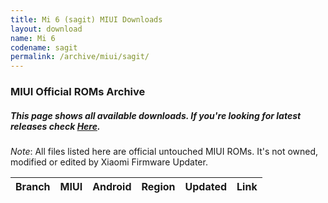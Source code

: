 ```yaml
---
title: Mi 6 (sagit) MIUI Downloads
layout: download
name: Mi 6
codename: sagit
permalink: /archive/miui/sagit/
---
```

### MIUI Official ROMs Archive
##### This page shows all available downloads. If you're looking for latest releases check [Here](/miui/sagit/).
*Note*: All files listed here are official untouched MIUI ROMs. It's not owned, modified or edited by Xiaomi Firmware Updater.

<div class="table-responsive-md" id="table-wrapper">
<table id="miui" class="compact table table-striped table-hover table-sm">
    <thead class="thead-dark">
        <tr>
            <th>Branch</th>
            <th>MIUI</th>
            <th>Android</th>
            <th>Region</th>
            <th>Updated</th>
            <th>Link</th>
        </tr>
    </thead>
    <script>loadMiuiArchive('sagit')</script>
</table>
</div>

